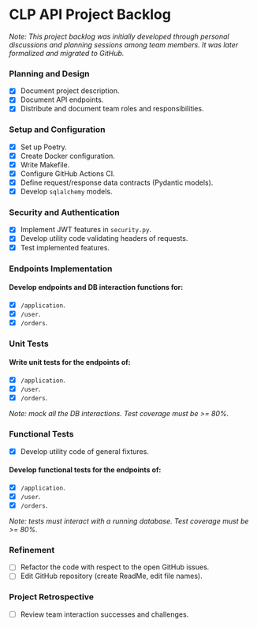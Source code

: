 # CLP API Project Backlog

*Note: This project backlog was initially developed through personal discussions and planning sessions among team members. It was later formalized and migrated to GitHub.*

### Planning and Design
- [x] Document project description.
- [x] Document API endpoints.
- [x] Distribute and document team roles and responsibilities.

### Setup and Configuration
- [x] Set up Poetry.
- [x] Create Docker configuration.
- [x] Write Makefile.
- [x] Configure GitHub Actions CI.
- [x] Define request/response data contracts (Pydantic models).
- [x] Develop `sqlalchemy` models.

### Security and Authentication
- [x] Implement JWT features in `security.py`.
- [x] Develop utility code validating headers of requests.
- [x] Test implemented features.
### Endpoints Implementation
#### Develop endpoints and DB interaction functions for:
- [x] `/application`.
- [x] `/user`.
- [x] `/orders`.

### Unit Tests
#### Write unit tests for the endpoints of:
- [x] `/application`.
- [x] `/user`.
- [x] `/orders`.

*Note: mock all the DB interactions. Test coverage must be >= 80%.*

### Functional Tests
- [x] Develop utility code of general fixtures.
#### Develop functional tests for the endpoints of:
- [x] `/application`.
- [x] `/user`.
- [x] `/orders`.

*Note: tests must interact with a running database.  Test coverage must be >= 80%.*

### Refinement
- [ ] Refactor the code with respect to the open GitHub issues.
- [ ] Edit GitHub repository (create ReadMe, edit file names).

### Project Retrospective
- [ ] Review team interaction successes and challenges.

